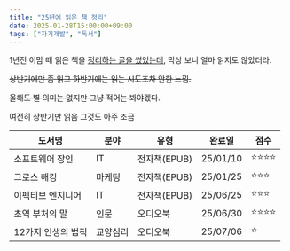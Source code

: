 ```yaml
---
title: "25년에 읽은 책 정리"
date: 2025-01-28T15:00:00+09:00
tags: ["자기개발", "독서"]
---
```


1년전 이맘 때 읽은 책을 [정리하는 글을 썼었는데](https://kwandev.github.io/post/etc/2024-01-13-reading-book/), 막상 보니 얼마 읽지도 않았더라.

~~상반기에만 좀 읽고 하반기에는 읽는 시도조차 안한 느낌.~~

~~올해도 별 의미는 없지만 그냥 적어는 봐야겠다.~~

여전히 상반기만 읽음 그것도 아주 조금

| **도서명**         | **분야** | **유형**     | **완료일** | **점수**     |
| ------------------ | -------- | ------------ | ---------- | ------------ |
| 소프트웨어 장인    | IT       | 전자책(EPUB) | 25/01/10   | ⭐️⭐️⭐️⭐️ |
| 그로스 해킹        | 마케팅   | 전자책(EPUB) | 25/01/25   | ⭐️⭐️⭐️    |
| 이펙티브 엔지니어  | IT       | 전자책(EPUB) | 25/06/25   | ⭐️⭐️⭐️    |
| 초역 부처의 말     | 인문     | 오디오북     | 25/06/30   | ⭐️⭐️⭐️⭐️ |
| 12가지 인생의 법칙 | 교양심리 | 오디오북     | 25/07/06   | ⭐️          |
